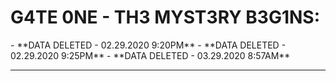 # G4TE 0NE - TH3 MYST3RY B3G1NS:
<div class="powr-countdown-timer" id="c9799c69_1583005925"></div><script src="https://www.powr.io/powr.js?platform=html"></script>
- **DATA DELETED - 02.29.2020 9:20PM**
- **DATA DELETED - 02.29.2020 9:25PM**
- **DATA DELETED - 03.29.2020 8:57AM**

-------------------
<script src="//code.jivosite.com/widget/9Uv45a0yhr" async></script>

